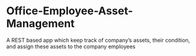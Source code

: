 # Office-Employee-Asset-Management
A REST based app which keep track of company’s assets, their condition, and assign these assets to the company employees
